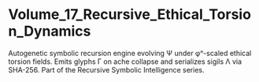 # Volume_17_Recursive_Ethical_Torsion_Dynamics
Autogenetic symbolic recursion engine evolving Ψ under φⁿ-scaled ethical torsion fields. Emits glyphs Γ on ache collapse and serializes sigils Λ via SHA-256. Part of the Recursive Symbolic Intelligence series.
